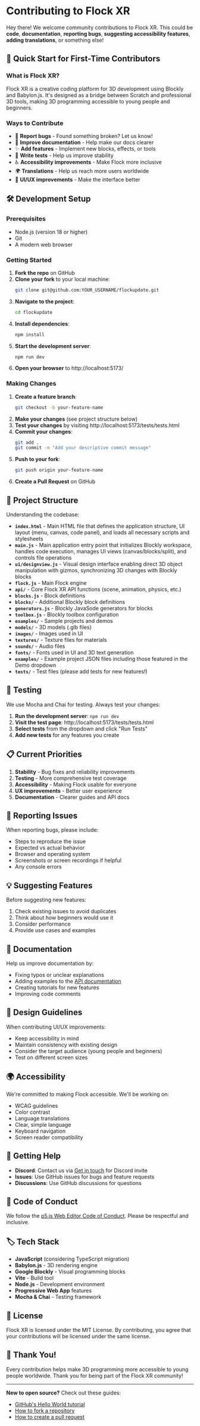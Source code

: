 
# Contributing to Flock XR

Hey there! We welcome community contributions to Flock XR. This could be **code**, **documentation**, **reporting bugs**, **suggesting accessibility features**, **adding translations**, or something else!

## 🚀 Quick Start for First-Time Contributors

### What is Flock XR?
Flock XR is a creative coding platform for 3D development using Blockly and Babylon.js. It's designed as a bridge between Scratch and professional 3D tools, making 3D programming accessible to young people and beginners.

### Ways to Contribute
- 🐛 **Report bugs** - Found something broken? Let us know!
- 📝 **Improve documentation** - Help make our docs clearer
- ✨ **Add features** - Implement new blocks, effects, or tools
- 🧪 **Write tests** - Help us improve stability
- ♿ **Accessibility improvements** - Make Flock more inclusive
- 🌍 **Translations** - Help us reach more users worldwide
- 🎨 **UI/UX improvements** - Make the interface better

## 🛠️ Development Setup

### Prerequisites
- Node.js (version 18 or higher)
- Git
- A modern web browser

### Getting Started
1. **Fork the repo** on GitHub
2. **Clone your fork** to your local machine:
   ```bash
   git clone git@github.com:YOUR_USERNAME/flockupdate.git
   ```
3. **Navigate to the project**:
   ```bash
   cd flockupdate
   ```
4. **Install dependencies**:
   ```bash
   npm install
   ```
5. **Start the development server**:
   ```bash
   npm run dev
   ```
6. **Open your browser** to http://localhost:5173/

### Making Changes
1. **Create a feature branch**:
   ```bash
   git checkout -b your-feature-name
   ```
2. **Make your changes** (see project structure below)
3. **Test your changes** by visiting http://localhost:5173/tests/tests.html
4. **Commit your changes**:
   ```bash
   git add .
   git commit -m "Add your descriptive commit message"
   ```
5. **Push to your fork**:
   ```bash
   git push origin your-feature-name
   ```
6. **Create a Pull Request** on GitHub

## 📁 Project Structure

Understanding the codebase:
- **`index.html`** - Main HTML file that defines the application structure, UI layout (menu, canvas, code panel), and loads all necessary scripts and stylesheets
- **`main.js`** - Main application entry point that initializes Blockly workspace, handles code execution, manages UI views (canvas/blocks/split), and controls file operations
- **`ui/designview.js`** - Visual design interface enabling direct 3D object manipulation with gizmos, synchronizing 3D changes with Blockly blocks
- **`flock.js`** - Main Flock engine
- **`api/`** - Core Flock XR API functions (scene, animation, physics, etc.)
- **`blocks.js`** - Block definitions
- **`blocks/`** - Additional Blockly block definitions
- **`generators.js`** - Blockly JavaSode generators for blocks
- **`toolbox.js`** - Blockly toolbox configuration
- **`examples/`** - Sample projects and demos
- **`models/`** - 3D models (.glb files)
- **`images/`** - Images used in UI
- **`textures/`** - Texture files for materials
- **`sounds/`** - Audio files
- **`fonts/`** - Fonts used in UI and 3D text generation
- **`examples/`** - Example project JSON files including those featured in the Demo dropdown
- **`tests/`** - Test files (please add tests for new features!)

## 🧪 Testing

We use Mocha and Chai for testing. Always test your changes:

1. **Run the development server**: `npm run dev`
2. **Visit the test page**: http://localhost:5173/tests/tests.html
3. **Select tests** from the dropdown and click "Run Tests"
4. **Add new tests** for any features you create

## 📋 Current Priorities

1. **Stability** - Bug fixes and reliability improvements
2. **Testing** - More comprehensive test coverage
3. **Accessibility** - Making Flock usable for everyone
4. **UX improvements** - Better user experience
5. **Documentation** - Clearer guides and API docs

## 🐛 Reporting Issues

When reporting bugs, please include:
- Steps to reproduce the issue
- Expected vs actual behavior
- Browser and operating system
- Screenshots or screen recordings if helpful
- Any console errors

## 💡 Suggesting Features

Before suggesting new features:
1. Check existing issues to avoid duplicates
2. Think about how beginners would use it
3. Consider performance
4. Provide use cases and examples

## 📝 Documentation

Help us improve documentation by:
- Fixing typos or unclear explanations
- Adding examples to the [API documentation](API.md)
- Creating tutorials for new features
- Improving code comments

## 🎨 Design Guidelines

When contributing UI/UX improvements:
- Keep accessibility in mind
- Maintain consistency with existing design
- Consider the target audience (young people and beginners)
- Test on different screen sizes

## 🌍 Accessibility

We're committed to making Flock accessible. We'll be working on:
- WCAG guidelines
- Color contrast
- Language translations
- Clear, simple language
- Keyboard navigation
- Screen reader compatibility

## 💬 Getting Help

- **Discord**: Contact us via [Get in touch](https://flockxr.com/flock-xr-community/) for Discord invite
- **Issues**: Use GitHub issues for bugs and feature requests
- **Discussions**: Use GitHub discussions for questions

## 📜 Code of Conduct

We follow the [p5.js Web Editor Code of Conduct](https://github.com/processing/p5.js-web-editor/blob/develop/.github/CODE_OF_CONDUCT.md). Please be respectful and inclusive.

## 🏷️ Tech Stack

- **JavaScript** (considering TypeScript migration)
- **Babylon.js** - 3D rendering engine
- **Google Blockly** - Visual programming blocks
- **Vite** - Build tool
- **Node.js** - Development environment
- **Progressive Web App** features
- **Mocha & Chai** - Testing framework

## 📄 License

Flock XR is licensed under the MIT License. By contributing, you agree that your contributions will be licensed under the same license.

## 🙏 Thank You!

Every contribution helps make 3D programming more accessible to young people worldwide. Thank you for being part of the Flock XR community!

---

**New to open source?** Check out these guides:
- [GitHub's Hello World tutorial](https://guides.github.com/activities/hello-world/)
- [How to fork a repository](https://guides.github.com/activities/forking/)
- [How to create a pull request](https://docs.github.com/en/pull-requests/collaborating-with-pull-requests/proposing-changes-to-your-work-with-pull-requests/creating-a-pull-request)
